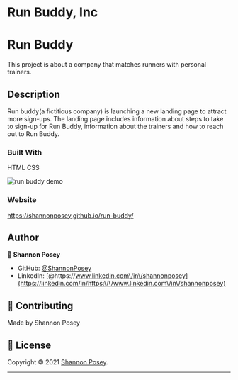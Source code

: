 # Run Buddy, Inc

# Run Buddy

This project is about a company that matches runners with personal trainers.

## Description
Run buddy(a fictitious company) is launching a new landing page to attract more sign-ups.  The landing page includes information about steps to take to sign-up for Run Buddy, information about the trainers and how to reach out to Run Buddy.
### Built With
HTML
CSS

![run buddy demo](./assets/images.run-buddy.png)

### Website
https://shannonposey.github.io/run-buddy/
## Author

👤 **Shannon Posey**
* GitHub: [@ShannonPosey](https://github.com/ShannonPosey)
* LinkedIn: [@https:\/\/www.linkedin.com\/in\/shannonposey](https://linkedin.com/in/https:\/\/www.linkedin.com\/in\/shannonposey)
## 🤝 Contributing

Made by Shannon Posey
## 📝 License

Copyright © 2021 [Shannon Posey](https://github.com/ShannonPosey).<br/>

***